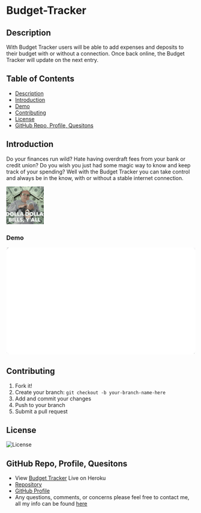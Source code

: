# Budget-Tracker


## Description

With Budget Tracker users will be able to add expenses and deposits to their budget with or without a connection. Once back online, the Budget Tracker will update on the next entry.

## Table of Contents

  - [Description](#description)
  - [Introduction](#introduction)
  - [Demo](#demo)
  - [Contributing](#contributing)
  - [License](#license)
  - [GitHub Repo, Profile, Quesitons](#github-repo-profile-quesitons)


## Introduction

Do your finances run wild? Hate having overdraft fees from your bank or credit union? Do you wish you just had some magic way to know and keep track of your spending? Well with the Budget Tracker you can take control and always be in the know, with or without a stable internet connection.

![DollaDollaBill](./public/images/FRANK.gif)

### Demo
![DemoOfBudgetTracker](./public/images/Demo.gif)

## Contributing
1. Fork it!
2. Create your branch: `git checkout -b your-branch-name-here`
3. Add and commit your changes
4. Push to your branch
5. Submit a pull request

## License
![License](https://img.shields.io/badge/License-MIT-blue)

## GitHub Repo, Profile, Quesitons
* View [Budget Tracker](https://infinite-brushlands-07543.herokuapp.com/) Live on Heroku
* [Repository](https://github.com/brandt-fricker/Budget-Tracker)
* [GitHub Profile](https://github.com/brandt-fricker)
* Any questions, comments, or concerns please feel free to contact me, all my info can be found [here](https://drive.google.com/file/d/1lZC64xhP2PnV-DXlreSIA11vyq-aKmZ2/view?usp=sharing)

